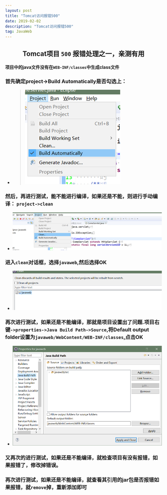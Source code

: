 ```yaml
---
layout: post
title: "Tomcat访问报错500"
date: 2019-02-02 
description: "Tomcat访问报错500"
tag: JavaWeb 
---   
```

## <center>Tomcat项目 `500` 报错处理之一，亲测有用</center>

#### 项目中的java文件没有在`WEB-INF/classes`中生成class文件
### 首先确定project->Build Automatically是否勾选上： 
* 
	> ![](/images/posts/image1.png)
	
	


### 然后，再进行测试，能不能进行编译，如果还是不能，则进行手动编译： `project->clean ` 
* ![](/images/posts/image2.png)




### 进入`clean`对话框，选择`javaweb`,然后选择OK 
* ![](/images/posts/image3.png)




### 再次进行测试，如果还是不能编译，那就是项目设置出了问题.项目右键`->properties->Java Build Path->Source`,将Default output folder设置为`javaweb/WebContent/WEB-INF/classes`,点击OK
* ![](/images/posts/image4.png)




### 又再次的进行测试，如果还是不能编译，就检查项目有没有报错，如果报错了，修改掉错误。

### 再次进行测试，如果还是不能编译，就查看其引用的jar包是否报错如果报错，就`remove`掉，重新添加即可


